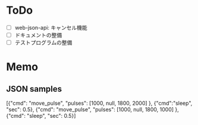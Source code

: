# ToDo

-[ ] web-json-api: キャンセル機能
-[ ] ドキュメントの整備
-[ ] テストプログラムの整備

# Memo

## JSON samples
[{"cmd": "move_pulse",   "pulses": [1000, null, 1800, 2000] }, {"cmd":"sleep", "sec": 0.5},  {"cmd": "move_pulse",   "pulses": [1000, null, 1800, 1000] }, {"cmd": "sleep", "sec": 0.5}]
